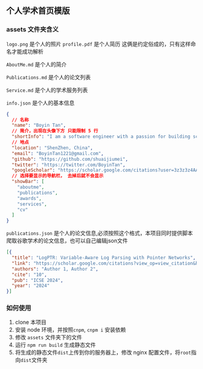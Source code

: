 ## 个人学术首页模版
### assets 文件夹含义
`logo.png` 是个人的照片
`profile.pdf` 是个人简历 这俩是约定俗成的，只有这样命名才能成功解析

`AboutMe.md` 是个人的简介

`Publications.md` 是个人的论文列表

`Service.md` 是个人的学术服务列表

`info.json` 是个人的基本信息
```json
{
  // 名称
  "name": "Boyin Tan",
  // 简介，出现在头像下方 只能限制 5 行
  "shortInfo": "I am a software engineer with a passion for building scalable and maintainable software systems. I have experience in full-stack development, and I am always eager to learn new technologies and tools.",
  // 地点
  "location": "ShenZhen, China",
  "email": "BoyinTan1221@gmail.com",
  "github": "https://github.com/shuaijiumei",
  "twitter": "https://twitter.com/BoyinTan",
  "googleScholar": "https://scholar.google.com/citations?user=3z3z3z4AAAAJ&hl=en",
  // 选择要显示的导航栏， 去掉后就不会显示
  "showBar": [
    "aboutme",
    "publications",
    "awards",
    "services",
    "cv"
  ]
}
```

`publications.json` 是个人的论文信息,必须按照这个格式，本项目同时提供脚本爬取谷歌学术的论文信息，也可以自己编辑json文件
```json
[{
  "title": "LogPTR: Variable-Aware Log Parsing with Pointer Networks",
  "link": "https://scholar.google.com/citations?view_op=view_citation&hl=en&user=vg0moI0AAAAJ&sortby=pubdate&citation_for_view=vg0moI0AAAAJ:NaGl4SEjCO4C",
  "authors": "Author 1, Author 2",
  "cite": "10",
  "pub": "ICSE 2024",
  "year": "2024"
}]
```

### 如何使用
1. clone 本项目
2. 安装 node 环境，并按照`cnpm`, `cnpm i` 安装依赖
3. 修改 `assets` 文件夹下的文件
4. 运行 `npm run build` 生成静态文件
5. 将生成的静态文件`dist`上传到你的服务器上，修改 nginx 配置文件，将`root`指向`dist`文件夹

